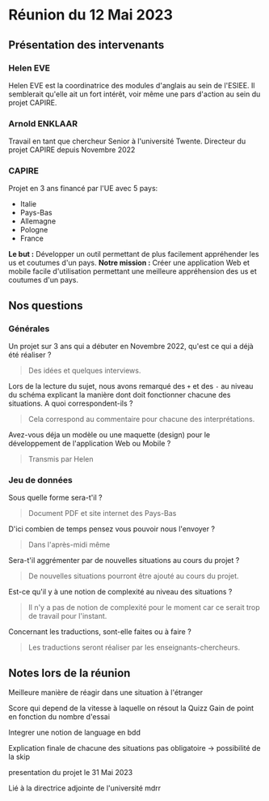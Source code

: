 # Réunion du 12 Mai 2023

## Présentation des intervenants

### Helen EVE

Helen EVE est la coordinatrice des modules d'anglais au sein de l'ESIEE. Il semblerait qu'elle ait un fort intérêt, voir même une pars d'action au sein du projet CAPIRE.

### Arnold ENKLAAR

Travail en tant que chercheur Senior à l'université Twente.
Directeur du projet CAPIRE depuis Novembre 2022

### CAPIRE

Projet en 3 ans financé par l'UE avec 5 pays:
- Italie
- Pays-Bas
- Allemagne
- Pologne
- France

**Le but :** Développer un outil permettant de plus facilement appréhender les us et coutumes d'un pays.
**Notre mission :** Créer une application Web et mobile facile d'utilisation permettant une meilleure appréhension des us et coutumes d'un pays.

## Nos questions

### Générales

Un projet sur 3 ans qui a débuter en Novembre 2022, qu'est ce qui a déjà été réaliser ?
> Des idées et quelques interviews.

Lors de la lecture du sujet, nous avons remarqué des `+` et des `-` au niveau du schéma explicant la manière dont doit fonctionner chacune des situations. A quoi correspondent-ils ?
> Cela correspond au commentaire pour chacune des interprétations.

Avez-vous déja un modèle ou une maquette (design) pour le développement de l'application Web ou Mobile ?
> Transmis par Helen

### Jeu de données

Sous quelle forme sera-t'il ?
> Document PDF et site internet des Pays-Bas

D'ici combien de temps pensez vous pouvoir nous l'envoyer ?
> Dans l'après-midi même

Sera-t'il aggrémenter par de nouvelles situations au cours du projet ?
> De nouvelles situations pourront être ajouté au cours du projet.

Est-ce qu'il y à une notion de complexité au niveau des situations ?
> Il n'y a pas de notion de complexité pour le moment car ce serait trop de travail pour l'instant.

Concernant les traductions, sont-elle faites ou à faire ?
> Les traductions seront réaliser par les enseignants-chercheurs.

## Notes lors de la réunion

Meilleure manière de réagir dans une situation à l'étranger

Score qui depend de la vitesse à laquelle on résout la Quizz
Gain de point en fonction du nombre d'essai

Integrer une notion de language en bdd

Explication finale de chacune des situations pas obligatoire -> possibilité de la skip

presentation du projet le 31 Mai 2023

Lié à la directrice adjointe de l'université mdrr




